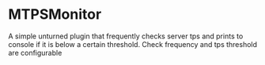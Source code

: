 # MTPSMonitor
A simple unturned plugin that frequently checks server tps and prints to console if it is below a certain threshold. Check frequency and tps threshold are configurable